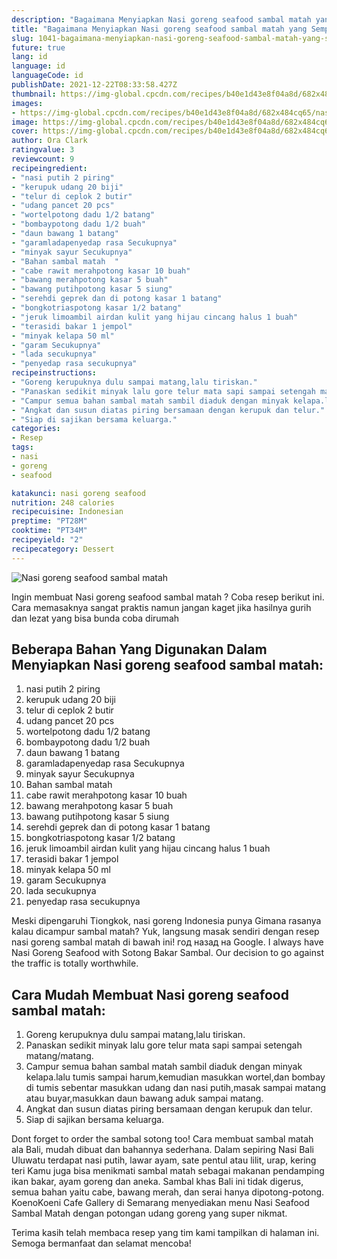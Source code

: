 ```yaml
---
description: "Bagaimana Menyiapkan Nasi goreng seafood sambal matah yang Sempurna"
title: "Bagaimana Menyiapkan Nasi goreng seafood sambal matah yang Sempurna"
slug: 1041-bagaimana-menyiapkan-nasi-goreng-seafood-sambal-matah-yang-sempurna
future: true
lang: id
language: id
languageCode: id
publishDate: 2021-12-22T08:33:58.427Z 
thumbnail: https://img-global.cpcdn.com/recipes/b40e1d43e8f04a8d/682x484cq65/nasi-goreng-seafood-sambal-matah-foto-resep-utama.png
images:
- https://img-global.cpcdn.com/recipes/b40e1d43e8f04a8d/682x484cq65/nasi-goreng-seafood-sambal-matah-foto-resep-utama.png
image: https://img-global.cpcdn.com/recipes/b40e1d43e8f04a8d/682x484cq65/nasi-goreng-seafood-sambal-matah-foto-resep-utama.png
cover: https://img-global.cpcdn.com/recipes/b40e1d43e8f04a8d/682x484cq65/nasi-goreng-seafood-sambal-matah-foto-resep-utama.png
author: Ora Clark
ratingvalue: 3
reviewcount: 9
recipeingredient:
- "nasi putih 2 piring"
- "kerupuk udang 20 biji"
- "telur di ceplok 2 butir"
- "udang pancet 20 pcs"
- "wortelpotong dadu 1/2 batang"
- "bombaypotong dadu 1/2 buah"
- "daun bawang 1 batang"
- "garamladapenyedap rasa Secukupnya"
- "minyak sayur Secukupnya"
- "Bahan sambal matah  "
- "cabe rawit merahpotong kasar 10 buah"
- "bawang merahpotong kasar 5 buah"
- "bawang putihpotong kasar 5 siung"
- "serehdi geprek dan di potong kasar 1 batang"
- "bongkotriaspotong kasar 1/2 batang"
- "jeruk limoambil airdan kulit yang hijau cincang halus 1 buah"
- "terasidi bakar 1 jempol"
- "minyak kelapa 50 ml"
- "garam Secukupnya"
- "lada secukupnya"
- "penyedap rasa secukupnya"
recipeinstructions:
- "Goreng kerupuknya dulu sampai matang,lalu tiriskan."
- "Panaskan sedikit minyak lalu gore telur mata sapi sampai setengah matang/matang."
- "Campur semua bahan sambal matah sambil diaduk dengan minyak kelapa.lalu tumis sampai harum,kemudian masukkan wortel,dan bombay di tumis sebentar masukkan udang dan nasi putih,masak sampai matang atau buyar,masukkan daun bawang aduk sampai matang."
- "Angkat dan susun diatas piring bersamaan dengan kerupuk dan telur."
- "Siap di sajikan bersama keluarga."
categories:
- Resep
tags:
- nasi
- goreng
- seafood

katakunci: nasi goreng seafood 
nutrition: 248 calories
recipecuisine: Indonesian
preptime: "PT28M"
cooktime: "PT34M"
recipeyield: "2"
recipecategory: Dessert
---
```



![Nasi goreng seafood sambal matah](https://img-global.cpcdn.com/recipes/b40e1d43e8f04a8d/682x484cq65/nasi-goreng-seafood-sambal-matah-foto-resep-utama.png)

Ingin membuat Nasi goreng seafood sambal matah ? Coba resep berikut ini. Cara memasaknya sangat praktis namun jangan kaget jika hasilnya gurih dan lezat yang bisa bunda coba dirumah

<!--inarticleads1-->

## Beberapa Bahan Yang Digunakan Dalam Menyiapkan Nasi goreng seafood sambal matah:

1. nasi putih 2 piring
1. kerupuk udang 20 biji
1. telur di ceplok 2 butir
1. udang pancet 20 pcs
1. wortelpotong dadu 1/2 batang
1. bombaypotong dadu 1/2 buah
1. daun bawang 1 batang
1. garamladapenyedap rasa Secukupnya
1. minyak sayur Secukupnya
1. Bahan sambal matah  
1. cabe rawit merahpotong kasar 10 buah
1. bawang merahpotong kasar 5 buah
1. bawang putihpotong kasar 5 siung
1. serehdi geprek dan di potong kasar 1 batang
1. bongkotriaspotong kasar 1/2 batang
1. jeruk limoambil airdan kulit yang hijau cincang halus 1 buah
1. terasidi bakar 1 jempol
1. minyak kelapa 50 ml
1. garam Secukupnya
1. lada secukupnya
1. penyedap rasa secukupnya

Meski dipengaruhi Tiongkok, nasi goreng Indonesia punya Gimana rasanya kalau dicampur sambal matah? Yuk, langsung masak sendiri dengan resep nasi goreng sambal matah di bawah ini! год назад на Google. I always have Nasi Goreng Seafood with Sotong Bakar Sambal. Our decision to go against the traffic is totally worthwhile. 

<!--inarticleads2-->

## Cara Mudah Membuat Nasi goreng seafood sambal matah:

1. Goreng kerupuknya dulu sampai matang,lalu tiriskan.
1. Panaskan sedikit minyak lalu gore telur mata sapi sampai setengah matang/matang.
1. Campur semua bahan sambal matah sambil diaduk dengan minyak kelapa.lalu tumis sampai harum,kemudian masukkan wortel,dan bombay di tumis sebentar masukkan udang dan nasi putih,masak sampai matang atau buyar,masukkan daun bawang aduk sampai matang.
1. Angkat dan susun diatas piring bersamaan dengan kerupuk dan telur.
1. Siap di sajikan bersama keluarga.


Dont forget to order the sambal sotong too! Cara membuat sambal matah ala Bali, mudah dibuat dan bahannya sederhana. Dalam sepiring Nasi Bali Uluwatu terdapat nasi putih, lawar ayam, sate pentul atau lilit, urap, kering teri Kamu juga bisa menikmati sambal matah sebagai makanan pendamping ikan bakar, ayam goreng dan aneka. Sambal khas Bali ini tidak digerus, semua bahan yaitu cabe, bawang merah, dan serai hanya dipotong-potong. KoenoKoeni Cafe Gallery di Semarang menyediakan menu Nasi Seafood Sambal Matah dengan potongan udang goreng yang super nikmat. 

Terima kasih telah membaca resep yang tim kami tampilkan di halaman ini. Semoga bermanfaat dan selamat mencoba!
